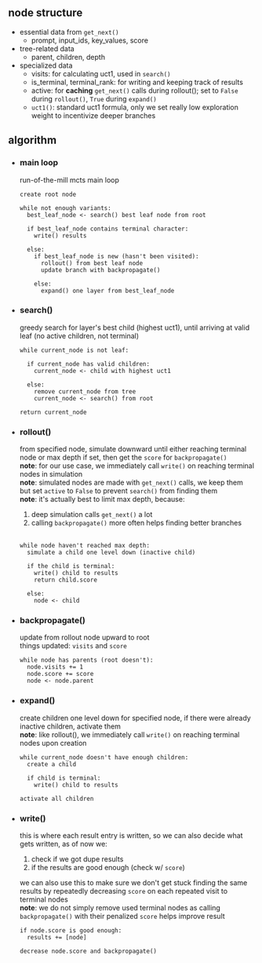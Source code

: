 ## node structure

- essential data from `get_next()`
  -  prompt, input_ids, key_values, score  
- tree-related data
  - parent, children, depth
- specialized data
  - visits: for calculating uct1, used in `search()`
  - is_terminal, terminal_rank: for writing and keeping track of results
  - active: for **caching** `get_next()` calls during rollout(); set to `False` during `rollout()`, `True` during `expand()`
  - `uct1()`: standard uct1 formula, only we set really low exploration weight to incentivize deeper branches


## algorithm

- ### main loop
  run-of-the-mill mcts main loop  

  ``` 
  create root node

  while not enough variants:
    best_leaf_node <- search() best leaf node from root
    
    if best_leaf_node contains terminal character: 
      write() results
      
    else:
      if best_leaf_node is new (hasn't been visited):
        rollout() from best leaf node
        update branch with backpropagate()
        
      else:
        expand() one layer from best_leaf_node
  ```

- ### search()
  greedy search for layer's best child (highest uct1), until arriving at valid leaf (no active children, not terminal)  
  
  ```
  while current_node is not leaf:
  
    if current_node has valid children:
      current_node <- child with highest uct1
    
    else:
      remove current_node from tree
      current_node <- search() from root
  
  return current_node
  ```

- ### rollout()
  from specified node, simulate downward until either reaching terminal node or max depth if set, then get the `score` for `backpropagate()`  
  **note**: for our use case, we immediately call `write()` on reaching terminal nodes in simulation  
  **note**: simulated nodes are made with `get_next()` calls, we keep them but set `active` to `False` to prevent `search()` from finding them  
  **note**: it's actually best to limit max depth, because:
  1. deep simulation calls `get_next()` a lot
  2.  calling `backpropagate()` more often helps finding better branches  
    <br>  
    
  ```
  while node haven't reached max depth:
    simulate a child one level down (inactive child)
    
    if the child is terminal:
      write() child to results
      return child.score
    
    else:
      node <- child
  ```
  
- ### backpropagate()
  update from rollout node upward to root  
  things updated: `visits` and `score`
  ```
  while node has parents (root doesn't):
    node.visits += 1
    node.score += score
    node <- node.parent
  ```

- ### expand()
  create children one level down for specified node, if there were already inactive children, activate them  
  **note**: like rollout(), we immediately call `write()` on reaching terminal nodes upon creation
  ```
  while current_node doesn't have enough children:
    create a child
    
    if child is terminal:
      write() child to results

  activate all children
  ```
  
- ### write()
  this is where each result entry is written, so we can also decide what gets written, as of now we:  
  1. check if we got dupe results
  2. if the results are good enough (check w/ `score`)  
   
  we can also use this to make sure we don't get stuck finding the same results by repeatedly decreasing `score` on each repeated visit to terminal nodes  
  **note**: we do not simply remove used terminal nodes as calling `backpropagate()` with their penalized `score` helps improve result
  ```
  if node.score is good enough:
    results += [node]
  
  decrease node.score and backpropagate()  
  ```